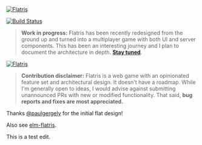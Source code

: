 [![Flatris](flatris.png)](https://flatris.space/)

[![Build Status](https://travis-ci.org/skidding/flatris.svg?branch=master)](https://travis-ci.org/skidding/flatris)

> **Work in progress:** Flatris has been recently redesigned from the ground up and turned into a multiplayer game with both UI and server components. This has been an interesting journey and I plan to document the architecture in depth. **[Stay tuned](https://twitter.com/skidding)**.

[![Flatris](flatris.gif)](https://flatris.space/)

> **Contribution disclaimer:** Flatris is a web game with an opinionated feature set and architectural design. It doesn't have a roadmap. While I'm generally open to ideas, I would advise against submitting unannounced PRs with new or modified functionality. That said, **bug reports and fixes are most appreciated.**

Thanks [@paulgergely](https://twitter.com/paulgergely) for the initial flat design!

Also see [elm-flatris](https://github.com/w0rm/elm-flatris).

This is a test edit.